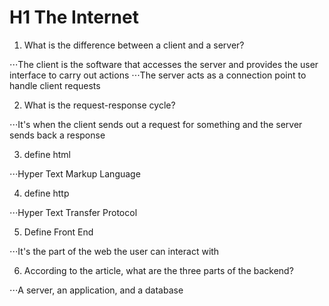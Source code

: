 # H1 The Internet

1. What is the difference between a client and a server?

⋅⋅⋅The client is the software that accesses the server and provides the user interface to carry out actions
⋅⋅⋅The server acts as a connection point to handle client requests

2. What is the request-response cycle?

⋅⋅⋅It's when the client sends out a request for something and the server sends back a response

3. define html

⋅⋅⋅Hyper Text Markup Language

4. define http

⋅⋅⋅Hyper Text Transfer Protocol

5. Define Front End

⋅⋅⋅It's the part of the web the user can interact with

6. According to the article, what are the three parts of the backend?

⋅⋅⋅A server, an application, and a database
